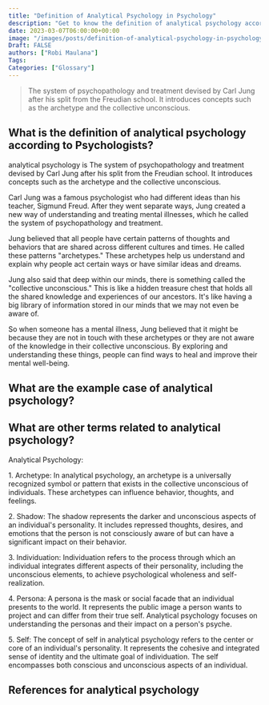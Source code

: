 ```yaml
---
title: "Definition of Analytical Psychology in Psychology"
description: "Get to know the definition of analytical psychology according to psychologists."
date: 2023-03-07T06:00:00+00:00
image: "/images/posts/definition-of-analytical-psychology-in-psychology.jpg"
Draft: FALSE
authors: ["Robi Maulana"]
Tags:
Categories: ["Glossary"]
---
```


> The system of psychopathology and treatment devised by Carl Jung after his split from the Freudian school. It introduces concepts such as the archetype and the collective unconscious.

## What is the definition of analytical psychology according to Psychologists?

analytical psychology is The system of psychopathology and treatment devised by Carl Jung after his split from the Freudian school. It introduces concepts such as the archetype and the collective unconscious.

Carl Jung was a famous psychologist who had different ideas than his teacher, Sigmund Freud. After they went separate ways, Jung created a new way of understanding and treating mental illnesses, which he called the system of psychopathology and treatment.

Jung believed that all people have certain patterns of thoughts and behaviors that are shared across different cultures and times. He called these patterns "archetypes." These archetypes help us understand and explain why people act certain ways or have similar ideas and dreams.

Jung also said that deep within our minds, there is something called the "collective unconscious." This is like a hidden treasure chest that holds all the shared knowledge and experiences of our ancestors. It's like having a big library of information stored in our minds that we may not even be aware of.

So when someone has a mental illness, Jung believed that it might be because they are not in touch with these archetypes or they are not aware of the knowledge in their collective unconscious. By exploring and understanding these things, people can find ways to heal and improve their mental well-being.



## What are the example case of analytical psychology?



## What are other terms related to analytical psychology?

Analytical Psychology:

1\. Archetype: In analytical psychology, an archetype is a universally recognized symbol or pattern that exists in the collective unconscious of individuals. These archetypes can influence behavior, thoughts, and feelings.

2\. Shadow: The shadow represents the darker and unconscious aspects of an individual's personality. It includes repressed thoughts, desires, and emotions that the person is not consciously aware of but can have a significant impact on their behavior.

3\. Individuation: Individuation refers to the process through which an individual integrates different aspects of their personality, including the unconscious elements, to achieve psychological wholeness and self-realization.

4\. Persona: A persona is the mask or social facade that an individual presents to the world. It represents the public image a person wants to project and can differ from their true self. Analytical psychology focuses on understanding the personas and their impact on a person's psyche.

5\. Self: The concept of self in analytical psychology refers to the center or core of an individual's personality. It represents the cohesive and integrated sense of identity and the ultimate goal of individuation. The self encompasses both conscious and unconscious aspects of an individual.



## References for analytical psychology
